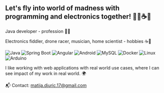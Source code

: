 ## Let's fly into world of madness with programming and electronics together! 👨‍💻☕🤯

Java developer - profession 👨‍💻

Electronics fiddler, drone racer, musician, home scientist - hobbies ☕🤯

![Java](https://img.shields.io/badge/Code-Java-informational?style=flat&logo=java&color=007396)
![Spring Boot](https://img.shields.io/badge/Framework-Spring_Boot-informational?style=flat&logo=springboot&color=6DB33F)
![Angular](https://img.shields.io/badge/Frontend-Angular-informational?style=flat&logo=angular&color=DD0031)
![Android](https://img.shields.io/badge/Mobile-Android-informational?style=flat&logo=android&color=3DDC84)
![MySQL](https://img.shields.io/badge/Database-MySQL-informational?style=flat&logo=mysql&color=4479A1)
![Docker](https://img.shields.io/badge/DevOps-Docker-informational?style=flat&logo=docker&color=2496ED)
![Linux](https://img.shields.io/badge/System-Linux-informational?style=flat&logo=linux&color=FCC624)
![Arduino](https://img.shields.io/badge/Hardware-Arduino-informational?style=flat&logo=arduino&color=00979D)

I like working with web applications with real world use cases, where I can see impact of my work in real world. 🌍 

📬 Contact: matija.djuric.17@gmail.com
